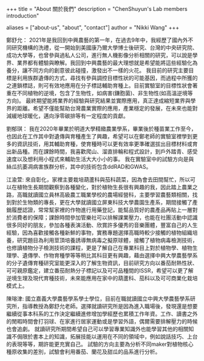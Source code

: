 +++
title = "About 關於我們"
description = "ChenShuyun's Lab members introduction"

aliases = ["about-us", "about", "contact"]
author = "Nikki Wang"
+++

鄭舒允：
2021年是我回到中興農藝的第一年，在過去9年中，我經歷了國內外不同研究機構的洗禮，從一開始到美國康乃爾大學博士後研究、台灣的中央研究院、成功大學等，也曾參與過私人公司，進行無人機影像分析相關的研究，可以說是學界、業界都有體驗與瞭解。我回到中興農藝的最大理想就是希望能將這些經驗化為養分，讓不同方向的創意彼此碰撞，激發出不一樣的火花。
我目前的研究主要目標是利用族群遺傳的方式，尋找有參與調控目標性狀的可能基因，而過程中所獲的之連鎖標誌，則可有效地應用在分子標誌輔助育種上。目前實驗室的目標性狀會著重在不同植物的逆境，包含了生物性，如病害(鎌胞菌)、非生物性(如高溫逆境等方向)。
最終期望能將業界的經驗與研究結果並實際應用，真正達成縮短業界與學界的距離。希望不僅能幫助台灣農業實際的應用，產業穩定的發展，在未來也能對減緩地球暖化，邁向淨零碳排等有一定程度的貢獻。



劉郁琪：
我在2020年畢業於明道大學精緻農業學系，畢業後於種苗業工作至今，也因此在工作其中對遺傳與育種產生了興趣，希望可以在鄭老師的實驗室裡學到更多的資訊技術，用其輔助育種，使育種時可以更有效率更準確選拔出目標材料或育出新品種。而在課餘時間，我喜歡爬山、溜直排輪和程式設計，到戶外踏青、感受速度以及想利用小程式來輔助生活大大小小的事。
我在實驗室中的試驗方向是與絲瓜抗萎凋病害族群分析，其中的技術包含ddRAD和GWAS。


江渝萱:
來自彰化，家裡主要栽培葫蘆科與茄科蔬菜，因為會去田間幫忙，所以可以在植物生長期間觀察到各種變化，對於植物生長很有興趣的我，因此踏上農業之路，高職就讀國立員林高級農工職業學校的農場經營科，主要學習農藝類相關，找到對於生物類的專長，更在大學就讀國立屏東科技大學農園生產系，期間接觸了產銷履歷認證，常常幫家裡的作物進行用藥登記，能幫品質好的農產品再貼上一層對於消費者的保障；課餘時間參加管樂社可以排解課業壓力，也能在社團活動中認識很多同好的朋友，參加各種表演活動、欣賞許多優秀的音樂團體，豐富自己的人生經驗，因為喜歡接觸各種新鮮的事物，實務專題選擇高職時較少接觸的植物組織培養，研究題目為利用莖頂培養誘導無病毒之擬原球體，接觸了植物病毒檢測技術，也修讀植物分子檢測技術的課程，更是了解自己在專業科目上對於植物學、植物生理學、遺傳學、作物育種學等等稍比其科目更有興趣，藉由選擇中興大學農藝學系的分子遺傳育種研究室能更深入的了解生物資訊，目前研究方向以番茄耐熱性狀、可可親原鑑定，建立番茄耐熱分子標記以及可可品種間的ISSR，希望可以更了解逆境生理及現代育種技術，未來能應用在家中的葫蘆科、茄科以及可可商業化栽培模式上。

陳瑢津:
國立嘉義大學農藝學系學士學位，目前在職就讀國立中興大學農藝學系研究所，指導教授為鄭舒允老師。選擇就讀研究所是因為進入職場後，發現還是想要繼續從事本科系的工作決定繼續進修增加學經歷也累積工作年資。工作、讀書之外的閒暇時間會打羽球、在家進行居家運動或是學習外語，偶爾需要排解壓力的時候也會追劇。
就讀研究所期間希望自己可以學習專業知識外也能學習其他的相關知識不侷限於書本上的知識，拓展技能以運用在不同的領域中，例如說話技巧、上台的表現等等，期許能更充實自己。
試驗的方向主要為分析不同maker對植物核心種原收集的差別，試驗會利用番茄、蘭花及甜瓜的品系進行分析。


